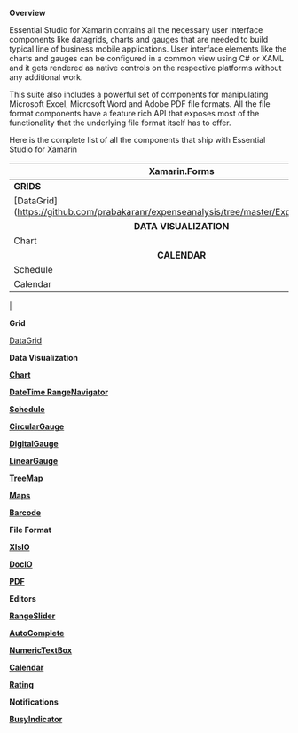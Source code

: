 **Overview**

Essential Studio for Xamarin contains all the necessary user interface components like datagrids, charts and gauges that are needed to build typical line of business mobile applications. User interface elements like the charts and gauges can be configured in a common view using C# or XAML and it gets rendered as native controls on the respective platforms without any additional work.

This suite also includes a powerful set of components for manipulating Microsoft Excel, Microsoft Word and Adobe PDF file formats. All the file format components have a feature rich API that exposes most of the functionality that the underlying file format itself has to offer.

Here is the complete list of all the components that ship with Essential Studio for Xamarin

| Xamarin.Forms | Xamarin.Android | Xamarin.iOS |
| ------------- | --------------- | ----------- |
| <b>GRIDS<b> | <B><center>GRIDS</center><b> | <b><center>GRIDS</center><b> |
| [DataGrid] (https://github.com/prabakaranr/expenseanalysis/tree/master/ExpenseAnalysis) | [DataGrid] (https://github.com/prabakaranr/expenseanalysis/tree/master/ExpenseAnalysis) | [DataGrid] (https://github.com/prabakaranr/expenseanalysis/tree/master/ExpenseAnalysis) |
| <b><center>DATA VISUALIZATION</center></b> | <b><center>DATA VISUALIZATION</center></b> | <b><center>DATA VISUALIZATION</center></b> |
| Chart | Chart | Chart |
| <b><center>CALENDAR</center><b> | <b><center>CALENDAR</center><b> | <b><center>CALENDAR</center><b> |
| Schedule | Schedule | Schedule |
| Calendar | Calendar | Calendar |
| 

**Grid**

  [DataGrid](https://github.com/prabakaranr/expenseanalysis/tree/master/ExpenseAnalysis)

**Data Visualization**

  [__Chart__](#Chart)

  [__DateTime RangeNavigator__](#DateTimeRangeNavigator)
  
  [__Schedule__](#Schedule)

  [__CircularGauge__](#CircularGauge)
  
  [__DigitalGauge__](#DigitalGauge)
  
  [__LinearGauge__](#LinearGauge)

  [__TreeMap__](#TreeMap)
  
  [__Maps__](#Maps)
  
  [__Barcode__](#Barcode)

**File Format**

  [__XlsIO__](#XlsIO)

  [__DocIO__](#DocIO)

  [__PDF__](#PDF)

**Editors**

  [__RangeSlider__](#RangeSlider)
  
  [__AutoComplete__](#AutoComplete)
  
  [__NumericTextBox__](#NumericTextBox)
  
  [__Calendar__](#Calendar)
  
  [__Rating__](#Rating)

**Notifications**

  [__BusyIndicator__](#BusyIndicator)
